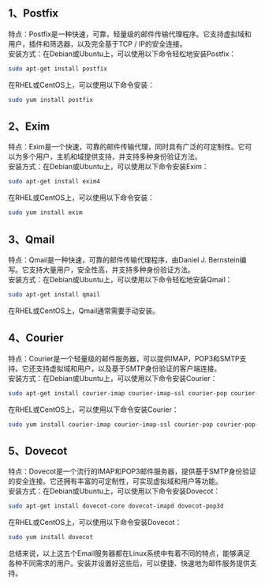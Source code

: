 <a name="YgU8q"></a>
## 1、Postfix
特点：Postfix是一种快速，可靠，轻量级的邮件传输代理程序。它支持虚拟域和用户，插件和筛选器，以及完全基于TCP / IP的安全连接。<br />安装方式：在Debian或Ubuntu上，可以使用以下命令轻松地安装Postfix：
```bash
sudo apt-get install postfix
```
在RHEL或CentOS上，可以使用以下命令安装：
```bash
sudo yum install postfix
```
<a name="sQfPw"></a>
## 2、Exim
特点：Exim是一个快速，可靠的邮件传输代理，同时具有广泛的可定制性。它可以为多个用户，主机和域提供支持，并支持多种身份验证方法。<br />安装方式：在Debian或Ubuntu上，可以使用以下命令安装Exim：
```bash
sudo apt-get install exim4
```
在RHEL或CentOS上，可以使用以下命令安装：
```bash
sudo yum install exim
```
<a name="mXxeQ"></a>
## 3、Qmail
特点：Qmail是一种快速，可靠的邮件传输代理程序，由Daniel J. Bernstein编写。它支持大量用户，安全性高，并支持多种身份验证方法。<br />安装方式：在Debian或Ubuntu上，可以使用以下命令轻松地安装Qmail：
```bash
sudo apt-get install qmail
```
在RHEL或CentOS上，Qmail通常需要手动安装。
<a name="cTe75"></a>
## 4、Courier
特点：Courier是一个轻量级的邮件服务器，可以提供IMAP，POP3和SMTP支持。它还支持虚拟域和用户，以及基于SMTP身份验证的客户端连接。<br />安装方式：在Debian或Ubuntu上，可以使用以下命令安装Courier：
```bash
sudo apt-get install courier-imap courier-imap-ssl courier-pop courier-pop-ssl courier-ssl
```
在RHEL或CentOS上，可以使用以下命令安装Courier：
```bash
sudo yum install courier-imap courier-imap-ssl courier-pop courier-pop-ssl courier-ssl
```
<a name="bX8Wf"></a>
## 5、Dovecot
特点：Dovecot是一个流行的IMAP和POP3邮件服务器，提供基于SMTP身份验证的安全连接。它还拥有丰富的可定制性，可实现虚拟域和用户等功能。<br />安装方式：在Debian或Ubuntu上，可以使用以下命令安装Dovecot：
```bash
sudo apt-get install dovecot-core dovecot-imapd dovecot-pop3d
```
在RHEL或CentOS上，可以使用以下命令安装Dovecot：
```bash
sudo yum install dovecot
```
总结来说，以上这五个Email服务器都在Linux系统中有着不同的特点，能够满足各种不同需求的用户。安装并设置好这些后，可以便捷、快速地为邮件服务提供支持。
